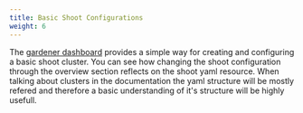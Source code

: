 ```yaml
---
title: Basic Shoot Configurations
weight: 6
---
```


The [gardener dashboard](https://github.com/gardener/dashboard/blob/master/README.md) provides a simple way for creating and configuring a basic shoot cluster. You can see how changing the shoot configuration through the overview section reflects on the shoot yaml resource. When talking about clusters in the documentation the yaml structure will be mostly refered and therefore a basic understanding of it's structure will be highly usefull.